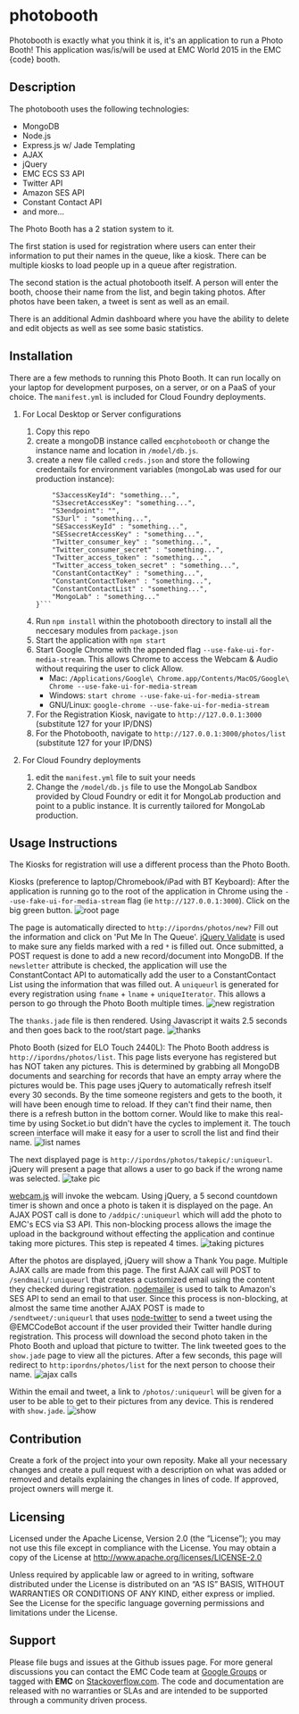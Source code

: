 photobooth
======================
Photobooth is exactly what you think it is, it's an application to run a Photo Booth! This application was/is/will be used at EMC World 2015 in the EMC {code} booth. 

## Description
The photobooth uses the following technologies:
- MongoDB
- Node.js
- Express.js w/ Jade Templating
- AJAX
- jQuery
- EMC ECS S3 API
- Twitter API
- Amazon SES API
- Constant Contact API
- and more...

The Photo Booth has a 2 station system to it. 

The first station is used for registration where users can enter their information to put their names in the queue, like a kiosk. There can be multiple kiosks to load people up in a queue after registration.

The second station is the actual photobooth itself. A person will enter the booth, choose their name from the list, and begin taking photos. After photos have been taken, a tweet is sent as well as an email.

There is an additional Admin dashboard where you have the ability to delete and edit objects as well as see some basic statistics.

## Installation
There are a few methods to running this Photo Booth. It can run locally on your laptop for development purposes, on a server, or on a PaaS of your choice. The `manifest.yml` is included for Cloud Foundry deployments.

1. For Local Desktop or Server configurations
    1. Copy this repo
    2. create a mongoDB instance called `emcphotobooth` or change the instance name and location in `/model/db.js`.
    3. create a new file called `creds.json` and store the following credentails for environment variables (mongoLab was used for our production instance):
        ```{ 
            "S3accessKeyId": "something...",
            "S3secretAccessKey": "something...",
            "S3endpoint": "",
            "S3url" : "something...",
            "SESaccessKeyId" : "something...",
            "SESsecretAccessKey" : "something...",
            "Twitter_consumer_key" : "something...",
            "Twitter_consumer_secret" : "something...",
            "Twitter_access_token" : "something...",
            "Twitter_access_token_secret" : "something...",
            "ConstantContactKey" : "something...",
            "ConstantContactToken" : "something...",
            "ConstantContactList" : "something...",
            "MongoLab" : "something..."
        }```
    4. Run `npm install` within the photobooth directory to install all the neccesary modules from `package.json`
    5. Start the application with `npm start`
    6. Start Google Chrome with the appended flag `--use-fake-ui-for-media-stream`. This allows Chrome to access the Webcam & Audio without requiring the user to click Allow.
        - Mac: `/Applications/Google\ Chrome.app/Contents/MacOS/Google\ Chrome --use-fake-ui-for-media-stream`
        - Windows: `start chrome --use-fake-ui-for-media-stream`
        - GNU/Linux: `google-chrome --use-fake-ui-for-media-stream` 
    7. For the Registration Kiosk, navigate to `http://127.0.0.1:3000` (substitute 127 for your IP/DNS)
    8. For the Photobooth, navigate to `http://127.0.0.1:3000/photos/list` (substitute 127 for your IP/DNS)

2. For Cloud Foundry deployments
    1. edit the `manifest.yml` file to suit your needs
    2. Change the `/model/db.js` file to use the MongoLab Sandbox provided by Cloud Foundry or edit it for MongoLab production and point to a public instance. It is currently tailored for MongoLab production.

## Usage Instructions
The Kiosks for registration will use a different process than the Photo Booth.

Kiosks (preference to laptop/Chromebook/iPad with BT Keyboard):
After the application is running go to the root of the application in Chrome using the `--use-fake-ui-for-media-stream` flag (ie `http://127.0.0.1:3000`). Click on the big green button.
![root page](https://s3.amazonaws.com/kennyonetime/emc_photobooth_01.png)

The page is automatically directed to `http://ipordns/photos/new?` Fill out the information and click on 'Put Me In The Queue'. [jQuery Validate](https://github.com/jzaefferer/jquery-validation) is used to make sure any fields marked with a red `*` is filled out. Once submitted, a POST request is done to add a new record/document into MongoDB. If the `newsletter` attribute is checked, the application will use the ConstantContact API to automatically add the user to a ConstantContact List using the information that was filled out. A `uniqueurl` is generated for every registration using `fname` + `lname` + `uniqueIterator`. This allows a person to go through the Photo Booth multiple times.
![new registration](https://s3.amazonaws.com/kennyonetime/emc_photobooth_02.png)

The `thanks.jade` file is then rendered. Using Javascript it waits 2.5 seconds and then goes back to the root/start page.
![thanks](https://s3.amazonaws.com/kennyonetime/emc_photobooth_03.png)

Photo Booth (sized for ELO Touch 2440L):
The Photo Booth address is `http://ipordns/photos/list`. This page lists everyone has registered but has NOT taken any pictures. This is determined by grabbing all MongoDB documents and searching for records that have an empty array where the pictures would be. This page uses jQuery to automatically refresh itself every 30 seconds. By the time someone registers and gets to the booth, it will have been enough time to reload. If they can't find their name, then there is a refresh button in the bottom corner. Would like to make this real-time by using Socket.io but didn't have the cycles to implement it. The touch screen interface will make it easy for a user to scroll the list and find their name.
![list names](https://s3.amazonaws.com/kennyonetime/emc_photobooth_04.png)

The next displayed page is `http://ipordns/photos/takepic/:uniqueurl`. jQuery will present a page that allows a user to go back if the wrong name was selected.
![take pic](https://s3.amazonaws.com/kennyonetime/emc_photobooth_05.png)

[webcam.js](https://github.com/jhuckaby/webcamjs) will invoke the webcam. Using jQuery, a 5 second countdown timer is shown and once a photo is taken it is displayed on the page. An AJAX POST call is done to `/addpic/:uniqueurl` which will add the photo to EMC's ECS via S3 API. This non-blocking process allows the image the upload in the background without effecting the application and continue taking more pictures. This step is repeated 4 times.
![taking pictures](https://s3.amazonaws.com/kennyonetime/emc_photobooth_06.png)

After the photos are displayed, jQuery will show a Thank You page. Multiple AJAX calls are made from this page. The first AJAX call will POST to `/sendmail/:uniqueurl` that creates a customized email using the content they checked during registration. [nodemailer](https://github.com/andris9/Nodemailer) is used to talk to Amazon's SES API to send an email to that user. Since this process is non-blocking, at almost the same time another AJAX POST is made to `/sendtweet/:uniqueurl` that uses [node-twitter](https://github.com/desmondmorris/node-twitter) to send a tweet using the @EMCCodeBot account if the user provided their Twitter handle during registration. This process will download the second photo taken in the Photo Booth and upload that picture to twitter. The link tweeted goes to the `show.jade` page to view all the pictures. After a few seconds, this page will redirect to `http:ipordns/photos/list` for the next person to choose their name.
![ajax calls](https://s3.amazonaws.com/kennyonetime/emc_photobooth_07.png)

Within the email and tweet, a link to `/photos/:uniqueurl` will be given for a user to be able to get to their pictures from any device. This is rendered with `show.jade`.
![show](https://s3.amazonaws.com/kennyonetime/emc_photobooth_08.png)

## Contribution
Create a fork of the project into your own reposity. Make all your necessary changes and create a pull request with a description on what was added or removed and details explaining the changes in lines of code. If approved, project owners will merge it.

Licensing
---------
Licensed under the Apache License, Version 2.0 (the “License”); you may not use this file except in compliance with the License. You may obtain a copy of the License at <http://www.apache.org/licenses/LICENSE-2.0>

Unless required by applicable law or agreed to in writing, software distributed under the License is distributed on an “AS IS” BASIS, WITHOUT WARRANTIES OR CONDITIONS OF ANY KIND, either express or implied. See the License for the specific language governing permissions and limitations under the License.

Support
-------
Please file bugs and issues at the Github issues page. For more general discussions you can contact the EMC Code team at <a href="https://groups.google.com/forum/#!forum/emccode-users">Google Groups</a> or tagged with **EMC** on <a href="https://stackoverflow.com">Stackoverflow.com</a>. The code and documentation are released with no warranties or SLAs and are intended to be supported through a community driven process.